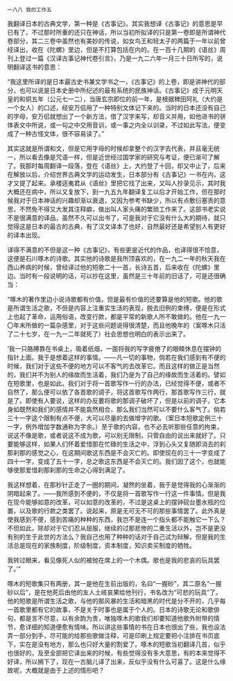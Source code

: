     一八八 我的工作五 

   我翻译日本的古典文学，第一种是《古事记》。其实我想译《古事记》的意思是早已有了，不过那时所重的还只在神话，所以当初所拟译的只是第一卷即是所谓神代卷部分，其二三卷中虽然也有美妙的传说，如女鸟王和轻太子的两篇于一年以前曾经译出，收在《陀螺》里边，但是不打算包括在内的。在一百十几期的《语丝》周刊上登过一篇《汉译古事记神代卷引言》，乃是一九二六年一月三十日所写的，说明翻译这书的意思：

   “我这里所译的是日本最古史书兼文学书之一，《古事记》的上卷，即是讲神代的部分，也可以说是日本史册中所纪述的最有系统的民族神话。《古事记》成于元明天皇的和铜五年（公元七一二），当唐玄宗即位的前一年，是根据稗田阿礼（大约是一个女人）的口述，经安万侣用了一种特别文体记下来的。当时的日本还没有自己的字母，安万侣就想出了一个新方法，借了汉字来写，却音义并用，如他进书的骈体表文中所说，或一句之中交用音训，或一事之内全以训录，不过如此写法，便变成了一种古怪文体，很不容易读了。”

   其实这就是所谓和文，但是它用字母的时候却拿整个的汉字去代表，并且毫无统一，所以看去像是咒语一样，但是近世经过国学家的研究与考证，便已渐可了解了。我那时每周翻译一段落，登在《语丝》上，大约登了十回，却又中止了，后来在解放以后，介绍世界古典文学的运动发生，日本部分有《古事记》一书在内，这才又提了起来。承楼适夷君从《语丝》里把它找了出来，又叫人抄录见示，其时我大概还在病中，所以又复放下，到一九五九年翻译复工以后才开始工作，但在那时候我对于日本神话的兴趣却渐以衰退，又因为参考书缺少，所以有点敷衍塞责的意思，不然免不得又大发其注释癖，做出叫人家头痛的繁琐工作来了。这部书老实说不是很满意的译品，虽然不久可以出书了，可是我对于它没有什么大的期待，就只觉得这是日本的最古的古典，有了汉文译本了也好，自然最好还是希望别人有更好的译本出现。

   译得不满意的不但是这一种《古事记》，有些更是近代的作品，也译得很不恰意，这便是石川啄木的诗歌。其实他的诗歌是我所顶喜欢的，在一九二一年的秋天我在西山养病的时候，曾经译过他的短歌二十一首，长诗五首，后来收在《陀螺》里边。当时有一段说明的话，可以抄在这里，虽然是三十年前的旧话了，可是还很确当：

   “啄木的著作里边小说诗歌都有价值，但是最有价值的还要算是他的短歌。他的歌是所谓生活之歌，不但是内容上注重实生活的表现，脱去旧例的束缚，便是在形式上也起了革命，运用俗语，改变行款，都是平常的新歌人所不敢做的。他在一九一〇年末所做的一篇杂感里，对于这些问题说得很清楚，而且他晚年的（案啄木只活了二十七岁，在一九一二年就死了）社会思想也明白的表示出来了。

   ‘我一只胳膊靠在书桌上，吸着纸烟，一面将我的写字疲倦了的眼睛休息在摆钟的指针上面。我于是想着这样的事情。——凡一切的事物，倘若在我们感到有不便的时候，我们对于这些不便的地方可以不客气的去改革它。而且这样的做正是当然的，我们并不为别人的缘故而生活着，我们乃是为了自己的缘故而生活着的。譬如在短歌里，也是如此。我们对于将一首歌写作一行的办法，已经觉得不便，或者不自然了，那么便可以依了各首歌的调子，将这首歌写作两行，那首歌写作三行，就是了。即使有人要说，这样的办反要将歌的那调子破坏了，但是以前的调子，它本身如既然和我们的感情并不能翕然相合，那么我们当然可以不要什么客气了。倘若三十一字这个限制有点不便，大可以尽量的去做增字的歌。（案日本短歌定例三十一字，例外增加字数通称为字余。）至于歌的内容，也不必去听那些任意的拘束，说这不像是歌，或者说这不成为歌，可以别无限制，只管自由的说出来就好了。只要能够这样，如果人们怀着爱惜那在忙碌的生活之中，浮到心头又复随即消去的刹那刹那的感觉之心，在这期间歌这东西是不会灭亡的。即使现在的三十一字变成了四十一字，变成了五十一字，总之歌这东西是不会灭亡的。我们因了这个，也就能够使那爱惜刹那刹那的生命之心得到满足了。

   我这样想着，在那秒针正走了一圈的期间，凝然的坐着，我于是觉得我的心渐渐的阴暗起来了。——我所感到不便的，不仅是将一首歌写作一行这一件事情。但是我在现今能够如意的改革，可以如意的改革的，不过是这桌上的摆钟砚台墨水瓶的位置，以及歌的行款之类罢了。说起来，原是无可无不可的那些事情罢了。此外真是使我感到不便，感到苦痛的种种的东西，我岂不是连一个指头都不能触它一下么？不但如此，除却对于它们忍从屈服，继续的过那悲惨的二重生活以外，岂不是更没有别的生于此世的方法么？我自己也用了种种的话对于自己试为辩解，但是我的生活总是现在的家族制度，阶级制度，资本制度，知识卖买制度的牺牲。

   我转过眼来，看见像死人似的被抛在席上的一个木偶。歌也是我的悲哀的玩具罢了。’”

   啄木的短歌集只有两册，其一是他在生前出版的，名曰“一握砂”，其二原名“一握砂以后”，是在他死后由他的友人土岐哀果给他刊行，书名改为“可悲的玩具”了。他的短歌是所谓生活之歌，与他的那风暴的生活和暗黑的时代是分不开的，几乎每一首歌里都有它的故事，不是关于时事也是属于个人的。日本的诗歌无论和歌俳句，都是言不尽意，以有余韵为贵，唯独啄木的歌我们却要知道他歌外附带的情节，愈详细的知道便愈有情味。所以讲这些事情的书在日本也很出了些，我也设法弄一部分到手，尽可能的给那些歌做注释，可是印刷上规定要把小注排在书页底下，实在是没有地方，那么也只好大量的割爱了。啄木的短歌当初翻译几首，似乎也很好的，及至全部把它译出来的时候，有些觉得没有多大意思，有的本来觉得不好译，所以搁下了，现在一古脑儿译了出来，反似乎没有什么可喜了。这是什么缘故呢，大概就是由于上述的情形吧？

